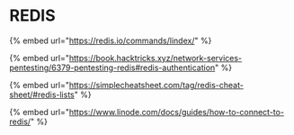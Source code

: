 # REDIS

{% embed url="https://redis.io/commands/lindex/" %}

{% embed url="https://book.hacktricks.xyz/network-services-pentesting/6379-pentesting-redis#redis-authentication" %}

{% embed url="https://simplecheatsheet.com/tag/redis-cheat-sheet/#redis-lists" %}

{% embed url="https://www.linode.com/docs/guides/how-to-connect-to-redis/" %}
